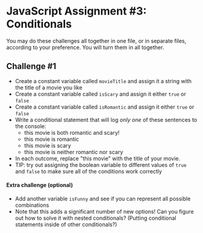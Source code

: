 # JavaScript Assignment #3: Conditionals

You may do these challenges all together in one file, or in separate files, according to your preference. You will turn them in all together.

## Challenge #1

- Create a constant variable called `movieTitle` and assign it a string with the title of a movie you like
- Create a constant variable called `isScary` and assign it either `true` or `false`
- Create a constant variable called `isRomantic` and assign it either `true` or `false`
- Write a conditional statement that will log _only one_ of these sentences to the console:
  - this movie is both romantic and scary!
  - this movie is romantic
  - this movie is scary
  - this movie is neither romantic nor scary
- In each outcome, replace "this movie" with the title of your movie.
- TIP: try out assigning the boolean variable to different values of `true` and `false` to make sure all of the conditions work correctly

#### Extra challenge (optional)

- Add another variable `isFunny` and see if you can represent all possible combinations
- Note that this adds a significant number of new options! Can you figure out how to solve it with nested conditionals? (Putting conditional statements inside of other conditionals?)
